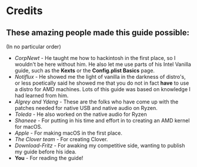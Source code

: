 # Credits

## These amazing people made this guide possible:

\(In no particular order\)

* _CorpNewt_ - He taught me how to hackintosh in the first place, so I wouldn't be here without him.  He also let me use parts of his Intel Vanilla guide, such as the **Kexts** or the **Config.plist Basics** page.
* _Notiflux_ - He showed me the light of vanilla in the darkness of distro's, or less poetically said he showed me that you do not in fact **have** to use a distro for AMD machines. Lots of this guide was based on knowledge I had learned from him.
* _Algrey and Ydeng -_ These are the folks who have come up with the patches needed for native USB and native audio on Ryzen.
* _Toleda_ - He also worked on the native audio for Ryzen
* _Shaneee -_ For putting in his time and effort in to creating an AMD kernel for macOS.
* _Apple_ - For making macOS in the first place.
* _The Clover team -_ For creating Clover.
* _Download-Fritz -_ For awaking my competitive side, wanting to publish my guide before his idea.
* **You** - For reading the guide!

